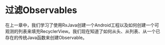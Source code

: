# 过滤Observables

在上一章中，我们学习了使用RxJava创建一个Android工程以及如何创建一个可观测的列表来填充RecyclerView。我们现在知道了如何从头、从列表、从一个已存在的传统Java函数来创建Observable。